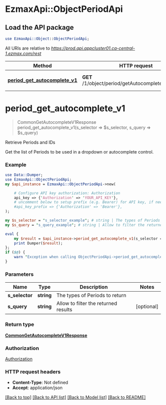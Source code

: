 # EzmaxApi::ObjectPeriodApi

## Load the API package
```perl
use EzmaxApi::Object::ObjectPeriodApi;
```

All URIs are relative to *https://prod.api.appcluster01.ca-central-1.ezmax.com/rest*

Method | HTTP request | Description
------------- | ------------- | -------------
[**period_get_autocomplete_v1**](ObjectPeriodApi.md#period_get_autocomplete_v1) | **GET** /1/object/period/getAutocomplete/{sSelector} | Retrieve Periods and IDs


# **period_get_autocomplete_v1**
> CommonGetAutocompleteV1Response period_get_autocomplete_v1(s_selector => $s_selector, s_query => $s_query)

Retrieve Periods and IDs

Get the list of Periods to be used in a dropdown or autocomplete control.

### Example
```perl
use Data::Dumper;
use EzmaxApi::ObjectPeriodApi;
my $api_instance = EzmaxApi::ObjectPeriodApi->new(

    # Configure API key authorization: Authorization
    api_key => {'Authorization' => 'YOUR_API_KEY'},
    # uncomment below to setup prefix (e.g. Bearer) for API key, if needed
    #api_key_prefix => {'Authorization' => 'Bearer'},
);

my $s_selector = "s_selector_example"; # string | The types of Periods to return
my $s_query = "s_query_example"; # string | Allow to filter the returned results

eval {
    my $result = $api_instance->period_get_autocomplete_v1(s_selector => $s_selector, s_query => $s_query);
    print Dumper($result);
};
if ($@) {
    warn "Exception when calling ObjectPeriodApi->period_get_autocomplete_v1: $@\n";
}
```

### Parameters

Name | Type | Description  | Notes
------------- | ------------- | ------------- | -------------
 **s_selector** | **string**| The types of Periods to return | 
 **s_query** | **string**| Allow to filter the returned results | [optional] 

### Return type

[**CommonGetAutocompleteV1Response**](CommonGetAutocompleteV1Response.md)

### Authorization

[Authorization](../README.md#Authorization)

### HTTP request headers

 - **Content-Type**: Not defined
 - **Accept**: application/json

[[Back to top]](#) [[Back to API list]](../README.md#documentation-for-api-endpoints) [[Back to Model list]](../README.md#documentation-for-models) [[Back to README]](../README.md)

